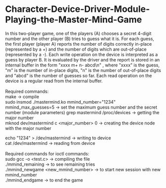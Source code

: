 # Character-Device-Driver-Module-Playing-the-Master-Mind-Game
In this two-player game, one of the players (A) chooses a secret 4-digit number and the other player (B) tries to guess what it is.
For each guess, the first player (player A) reports the number of digits correctly in-place (represented by a +) and the number of digits 
which are out-of-place (represented by a -).
Each write operation on the device is interpreted as a guess by player B. It is  evaluated by the driver and the report is stored
in an internal buffer in the form "xxxx m+ n- abcd\n" , 
where "xxxx" is the guess, "m" is the number of in-place digits, "n" is the number of out-of-place digits and "abcd" is the number 
of guesses so far. 
Each read operation on the device is a regular read from the internal buffer. <br><br> 
Required commands: <br>
make -> compile <br>
sudo insmod ./mastermind.ko mmind_number="1234"  mmind_max_guesses=5 -> set the maximum guess number and the secret number (module parameters)
grep mastermind /proc/devices -> getting the major number <br>
mknod dev/mastermind c <major_number> 0 -> creating the device node with the major number

echo "1234" > /dev/mastermind -> writing to device <br>
cat /dev/mastermind -> reading from device<br> 
<br> 
Required commands for ioctl commands:<br> 
sudo gcc -o <test> <test.c> -> compiling the file <br> 
./mmind_remaining -> to see remaining tries <br>
./mmind_newgame <new_mmind_number> -> to start new session with new mmind_number <br>
./mmind_endgame -> to end the game <br>
